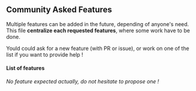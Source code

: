 ## Community Asked Features

Multiple features can be added in the future, depending of anyone's need.  
This file **centralize each requested features**, where some work have to be done.

Yould could ask for a new feature (with PR or issue), or work on one of the list
if you want to provide help !

#### List of features

*No feature expected actually, do not hesitate to propose one !*
